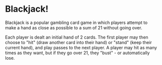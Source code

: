 # Blackjack!
Blackjack is a popular gambling card game in which players attempt to make a hand as close as possible to a sum of 21 without going over.  

Each player is dealt an initial hand of 2 cards. The first player may then choose to "hit" (draw another card into their hand) or "stand" (keep their current hand), and play passes to the next player. A player may hit as many times as they want, but if they go over 21, they "bust" - or automatically lose.  
